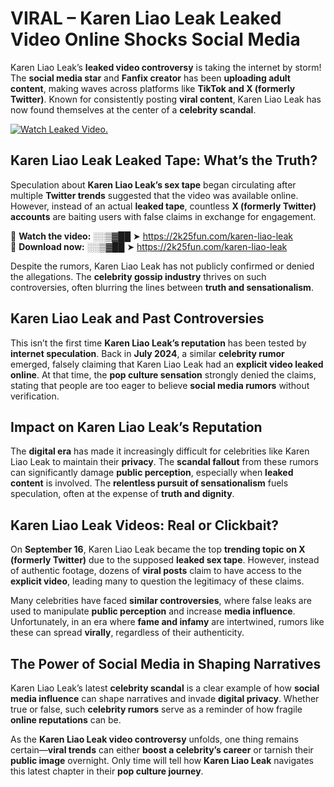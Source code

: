 # VIRAL – Karen Liao Leak Leaked Video Online Shocks Social Media 

Karen Liao Leak’s **leaked video controversy** is taking the internet by storm! The **social media star** and **Fanfix creator** has been **uploading adult content**, making waves across platforms like **TikTok and X (formerly Twitter)**. Known for consistently posting **viral content**, Karen Liao Leak has now found themselves at the center of a **celebrity scandal**.  

[![Watch Leaked Video.](https://miro.medium.com/v2/resize:fit:828/format:webp/1*cilzJN44JGOrTw9NJCrNHA.gif "Watch Leaked Video")](https://2k25fun.com/karen-liao-leak)

## **Karen Liao Leak Leaked Tape: What’s the Truth?**  
Speculation about **Karen Liao Leak’s sex tape** began circulating after multiple **Twitter trends** suggested that the video was available online. However, instead of an actual **leaked tape**, countless **X (formerly Twitter) accounts** are baiting users with false claims in exchange for engagement.  

🔹 **Watch the video:** ░░▒▓██ ➤ https://2k25fun.com/karen-liao-leak  
🔹 **Download now:** ░░▒▓██ ➤ https://2k25fun.com/karen-liao-leak  

Despite the rumors, Karen Liao Leak has not publicly confirmed or denied the allegations. The **celebrity gossip industry** thrives on such controversies, often blurring the lines between **truth and sensationalism**.  

## **Karen Liao Leak and Past Controversies**  
This isn’t the first time **Karen Liao Leak’s reputation** has been tested by **internet speculation**. Back in **July 2024**, a similar **celebrity rumor** emerged, falsely claiming that Karen Liao Leak had an **explicit video leaked online**. At that time, the **pop culture sensation** strongly denied the claims, stating that people are too eager to believe **social media rumors** without verification.  

## **Impact on Karen Liao Leak’s Reputation**  
The **digital era** has made it increasingly difficult for celebrities like Karen Liao Leak to maintain their **privacy**. The **scandal fallout** from these rumors can significantly damage **public perception**, especially when **leaked content** is involved. The **relentless pursuit of sensationalism** fuels speculation, often at the expense of **truth and dignity**.  

## **Karen Liao Leak Videos: Real or Clickbait?**  
On **September 16**, Karen Liao Leak became the top **trending topic on X (formerly Twitter)** due to the supposed **leaked sex tape**. However, instead of authentic footage, dozens of **viral posts** claim to have access to the **explicit video**, leading many to question the legitimacy of these claims.  

Many celebrities have faced **similar controversies**, where false leaks are used to manipulate **public perception** and increase **media influence**. Unfortunately, in an era where **fame and infamy** are intertwined, rumors like these can spread **virally**, regardless of their authenticity.  

## **The Power of Social Media in Shaping Narratives**  
Karen Liao Leak’s latest **celebrity scandal** is a clear example of how **social media influence** can shape narratives and invade **digital privacy**. Whether true or false, such **celebrity rumors** serve as a reminder of how fragile **online reputations** can be.  

As the **Karen Liao Leak video controversy** unfolds, one thing remains certain—**viral trends** can either **boost a celebrity’s career** or tarnish their **public image** overnight. Only time will tell how **Karen Liao Leak** navigates this latest chapter in their **pop culture journey**. 